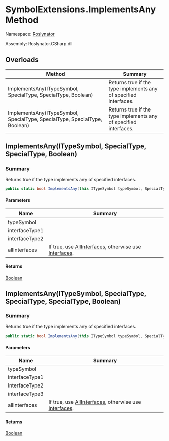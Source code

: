 # SymbolExtensions\.ImplementsAny Method

Namespace: [Roslynator](../../README.md)

Assembly: Roslynator\.CSharp\.dll

## Overloads

| Method | Summary |
| ------ | ------- |
| ImplementsAny\(ITypeSymbol, SpecialType, SpecialType, Boolean\) | Returns true if the type implements any of specified interfaces\. |
| ImplementsAny\(ITypeSymbol, SpecialType, SpecialType, SpecialType, Boolean\) | Returns true if the type implements any of specified interfaces\. |

## ImplementsAny\(ITypeSymbol, SpecialType, SpecialType, Boolean\)

### Summary

Returns true if the type implements any of specified interfaces\.

```csharp
public static bool ImplementsAny(this ITypeSymbol typeSymbol, SpecialType interfaceType1, SpecialType interfaceType2, bool allInterfaces = false)
```

#### Parameters

| Name | Summary |
| ---- | ------- |
| typeSymbol | |
| interfaceType1 | |
| interfaceType2 | |
| allInterfaces | If true, use [AllInterfaces](https://docs.microsoft.com/en-us/dotnet/api/microsoft.codeanalysis.itypesymbol.allinterfaces), otherwise use [Interfaces](https://docs.microsoft.com/en-us/dotnet/api/microsoft.codeanalysis.itypesymbol.interfaces)\. |

#### Returns

[Boolean](https://docs.microsoft.com/en-us/dotnet/api/system.boolean)


## ImplementsAny\(ITypeSymbol, SpecialType, SpecialType, SpecialType, Boolean\)

### Summary

Returns true if the type implements any of specified interfaces\.

```csharp
public static bool ImplementsAny(this ITypeSymbol typeSymbol, SpecialType interfaceType1, SpecialType interfaceType2, SpecialType interfaceType3, bool allInterfaces = false)
```

#### Parameters

| Name | Summary |
| ---- | ------- |
| typeSymbol | |
| interfaceType1 | |
| interfaceType2 | |
| interfaceType3 | |
| allInterfaces | If true, use [AllInterfaces](https://docs.microsoft.com/en-us/dotnet/api/microsoft.codeanalysis.itypesymbol.allinterfaces), otherwise use [Interfaces](https://docs.microsoft.com/en-us/dotnet/api/microsoft.codeanalysis.itypesymbol.interfaces)\. |

#### Returns

[Boolean](https://docs.microsoft.com/en-us/dotnet/api/system.boolean)


